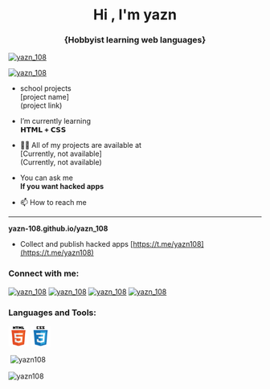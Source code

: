 <h1 align="center">Hi , I'm yazn</h1>
<h3 align="center">{Hobbyist learning web languages}</h3>



<p align="left"> <a href="https://twitter.com/yazn_108" target="blank"><img src="https://img.shields.io/twitter/follow/yazn_108?logo=twitter&style=for-the-badge" alt="yazn_108" /></a> </p>

<p align="left"> <a href="http://instagram.com/yazn_108?utm_source=qr" target="blank"><img src="https://img.shields.io/twitter/follow/yazn_108?logo=instagram&style=for-the-badge" alt="yazn_108" /></a> </p>

- school projects<br>
 [project name]<br>
(project link)

- I’m currently learning<br>**𝗛𝗧𝗠𝗟 + 𝗖𝗦𝗦**
						</g>						
- 👨‍💻 All of my projects are available at<br>[Currently, not available]<br>(Currently, not available)

- You can ask me<br> **If you want hacked apps**

- 📫 How to reach me
** **
 **yazn-108.github.io/yazn_108**

- Collect and publish hacked apps [https://t.me/yazn108](https://t.me/yazn108)

<h3 align="left">Connect with me:</h3>
<p align="left">
<a href="https://twitter.com/yazn_108" target="blank"><img align="center" src="https://raw.githubusercontent.com/rahuldkjain/github-profile-readme-generator/master/src/images/icons/Social/twitter.svg" alt="yazn_108" height="30" width="40" /></a>
<a href="https://instagram.com/yazn_108" target="blank"><img align="center" src="https://raw.githubusercontent.com/rahuldkjain/github-profile-readme-generator/master/src/images/icons/Social/instagram.svg" alt="yazn_108" height="30" width="40" /></a>
<a href="https://vm.tiktok.com/ZSeQgTPep/" target="blank"><img align="center" src="https://cdn.worldvectorlogo.com/logos/tiktok-icon-white-1.svg" alt="yazn_108" height="30" width="40" /></a>
<a href="https://t.me/yazn108" target="blank"><img align="center" src="https://cdn.worldvectorlogo.com/logos/telegram-1.svg" alt="yazn_108" height="30" width="40" /></a>
</p>

<h3 align="left">Languages and Tools:</h3>
<p align="left"> <a href="https://www.w3.org/html/" target="_blank" rel="noreferrer" ></a><img src="https://raw.githubusercontent.com/devicons/devicon/master/icons/html5/html5-original-wordmark.svg" alt="html5" width="40" height="40" href="https://www.w3schools.com/css/" target="_blank" rel="noreferrer"> <img src="https://raw.githubusercontent.com/devicons/devicon/master/icons/css3/css3-original-wordmark.svg" alt="css3" width="40" height="40"/> </a>

 </p>



<p>&nbsp;<img align="center" src="https://github-readme-stats.vercel.app/api?username=yazn-108&show_icons=true&title_color=00ff00&text_color=ffffff&bg_color=000000&hide_border=true&locale=en" alt="yazn108" /></p>

<p><img align="center" src="https://github-readme-streak-stats.herokuapp.com/?user=yazn-108&theme=highcontrast" alt="yazn108" /></p>
